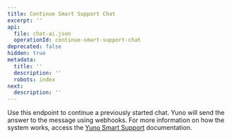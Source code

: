 ```yaml
---
title: Continue Smart Support Chat
excerpt: ''
api:
  file: chat-ai.json
  operationId: continue-smart-support-chat
deprecated: false
hidden: true
metadata:
  title: ''
  description: ''
  robots: index
next:
  description: ''
---
```

Use this endpoint to continue a previously started chat. Yuno will send the answer to the message using webhooks. For more information on how the system works, access the [Yuno Smart Support](doc:yuno-smart-support)  documentation.
